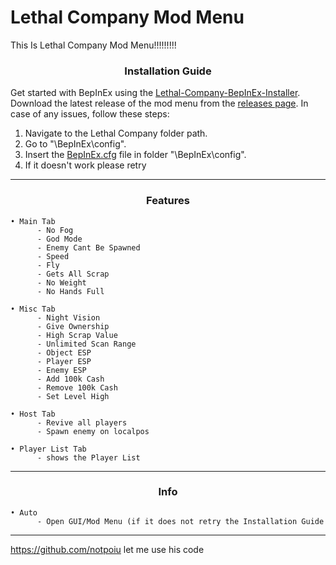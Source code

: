 # Lethal Company Mod Menu

This Is Lethal Company Mod Menu!!!!!!!!!

### <p align="center"> Installation Guide </p>

Get started with BepInEx using the [Lethal-Company-BepInEx-Installer](https://github.com/official-notfishvr/Lethal-Company-BepInEx-Installer). Download the latest release of the mod menu from the [releases page](https://github.com/official-notfishvr/Lethal-Company-Mod-Menu/releases). In case of any issues, follow these steps:


1. Navigate to the Lethal Company folder path.
2. Go to "\BepInEx\config".
3. Insert the [BepInEx.cfg](https://notfishvr.dev/cdn/BepInEx.cfg) file in folder "\BepInEx\config".
4. If it doesn't work please retry
-----
### <p align="center"> Features </p>

```
• Main Tab
      - No Fog
      - God Mode
      - Enemy Cant Be Spawned
      - Speed
      - Fly
      - Gets All Scrap
      - No Weight
      - No Hands Full

• Misc Tab
      - Night Vision
      - Give Ownership
      - High Scrap Value
      - Unlimited Scan Range
      - Object ESP
      - Player ESP
      - Enemy ESP
      - Add 100k Cash
      - Remove 100k Cash
      - Set Level High

• Host Tab
      - Revive all players
      - Spawn enemy on localpos

• Player List Tab
      - shows the Player List
```
-----
### <p align="center"> Info </p>
```
• Auto
      - Open GUI/Mod Menu (if it does not retry the Installation Guide
```
-----
https://github.com/notpoiu let me use his code
